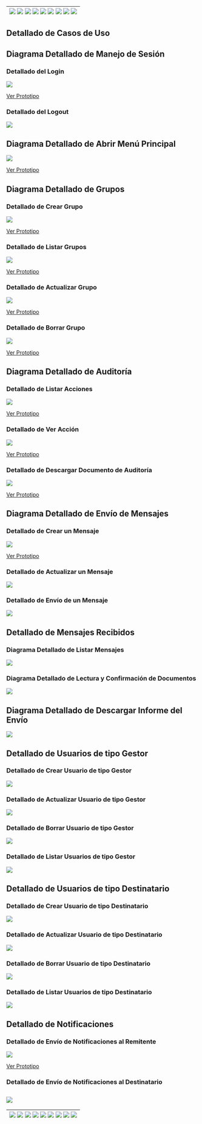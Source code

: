 <div align=right>

| [![](https://img.shields.io/badge/-Inicio-FFF?style=flat&logo=Emlakjet&logoColor=black)](/README.md) [![](https://img.shields.io/badge/-Modelo_de_Dominio-FFF?style=flat&logo=LiveChat&logoColor=black)](/docs/modeloDeDominio/) [![](https://img.shields.io/badge/-Actores-FFF?style=flat&logo=openstreetmap&logoColor=black)](/docs/casosDeUso/actores/README.md/) [![](https://img.shields.io/badge/-Casos_De_Uso-FFF?style=flat&logo=openstreetmap&logoColor=black)](/docs/casosDeUso/diagramaCasosDeUso/README.md/) [![](https://img.shields.io/badge/-Detallado_Casos_De_Uso-FFF?style=flat&logo=openstreetmap&logoColor=black)](/docs/casosDeUso/detalladoCasosDeUso/README.md) [![](https://img.shields.io/badge/-Diagrama_De_Contexto-FFF?style=flat&logo=openstreetmap&logoColor=black)](/docs/casosDeUso/diagramaDeContexto/README.md) [![](https://img.shields.io/badge/-Prototipos-FFF?style=flat&logo=openstreetmap&logoColor=black)](/docs/casosDeUso/prototipos/README.md) [![](https://img.shields.io/badge/-Sesiones_de_Requisitado-FFF?style=flat&logo=Proton&logoColor=black)](/docs/sesiones/) [![](https://img.shields.io/badge/-Recursos_Adicionales-FFF?style=flat&logo=Proton&logoColor=black)](/docs/recursos/) |
| ----------------------------------------------------------------------------------------------------------------------------------------------------------------------------------------------------------------------------------------------------------------------------------------------------------------------------------------------------------------------------------------------------------------------------------------------------------------------------------------------------------------------------------------------------------------------------------------------------------------------------------------------------------------------------------------------------------------------------------------------------------------------------------------------------------------------------------------------------------------------------------------------------------------------------------------------------------------------------------------------------------------------------------------------------------------------------------------------------------------------------------------------------------------------------------------------------------------------------------------: |

</div>

## Detallado de Casos de Uso

## Diagrama Detallado de Manejo de Sesión

<a name="DetalladoLogin"></a>

### Detallado del Login

![](./detalladoManejoSesion/detalladoLogin.svg)

[Ver Prototipo](../prototipos/README.md/#PrototipoLogin)

<a name="DetalladoLogout"></a>

### Detallado del Logout

![](./detalladoManejoSesion/detalladoLogout.svg)

<a name="DetalladoMenuPrincipal"></a>

## Diagrama Detallado de Abrir Menú Principal

![](./detalladoAbrirMenuPrincipal/detalladoAbrirMenuPrincipal.svg)

[Ver Prototipo](../prototipos/README.md/#PrototipoMenuPrincipal)

## Diagrama Detallado de Grupos

<a name="DetalladoCrearGrupo"></a>

### Detallado de Crear Grupo

![](./detalladoGrupos/detalladoCrearGrupos.svg)

[Ver Prototipo](../prototipos/README.md/#PrototipoCrearGrupo)

<a name="DetalladoListarGrupo"></a>

### Detallado de Listar Grupos

![](./detalladoGrupos/detalladoListarGrupos.svg)

[Ver Prototipo](../prototipos/README.md/#PrototipoListarGrupos)

<a name="DetalladoActualizarGrupo"></a>

### Detallado de Actualizar Grupo

![](./detalladoGrupos/detalladoActualizarGrupos.svg)

[Ver Prototipo](../prototipos/README.md/#PrototipoActualizarGrupo)

<a name="DetalladoBorrarGrupo"></a>

### Detallado de Borrar Grupo

![](./detalladoGrupos/detalladoBorrarGrupos.svg)

[Ver Prototipo](../prototipos/README.md/#PrototipoBorrarGrupo)

## Diagrama Detallado de Auditoría

<a name="DetalladoListarAcciones"></a>

### Detallado de Listar Acciones

![](./detalladoAuditoria/detalladoListarAcciones.svg)

[Ver Prototipo](../prototipos/README.md/#PrototipoListarAcciones)

<a name="DetalladoVerAccion"></a>

### Detallado de Ver Acción

![](./detalladoAuditoria/detalladoVerAccion.svg)

[Ver Prototipo](../prototipos/README.md/#PrototipoAcciones)

<a name="DetalladoDescargarAuditoria"></a>

### Detallado de Descargar Documento de Auditoría

![](./detalladoAuditoria/detalladoDescargarDocumento.svg)

[Ver Prototipo](../prototipos/README.md/#PrototipoDescargarAuditoria)

## Diagrama Detallado de Envío de Mensajes

<a name="DetalladoCrearMensaje"></a>

### Detallado de Crear un Mensaje

![](./detalladoEnvioMensajes/detalladoCreacionMensaje.svg)

[Ver Prototipo](../prototipos/README.md/#PrototipoCrearMensaje)

<a name="DetalladoActualizarMensaje"></a>

### Detallado de Actualizar un Mensaje

![](./detalladoEnvioMensajes/detalladoActualizarMensaje.svg)

<a name="DetalladoEnviarMensaje"></a>

### Detallado de Envío de un Mensaje

![](./detalladoEnvioMensajes/detalladoEnvioMensaje.svg)

## Detallado de Mensajes Recibidos

<a name="DetalladoListarMensajes"></a>

### Diagrama Detallado de Listar Mensajes

![](./detalladoVisualizacionConfirmacion/detalladoListarMensajes.svg)

<a name="DetalladoListarMensajes"></a>

### Diagrama Detallado de Lectura y Confirmación de Documentos

![](./detalladoVisualizacionConfirmacion/detalladoVisualizacionConfirmacion.svg)

<a name="DetalladoDescargarInforme"></a>

## Diagrama Detallado de Descargar Informe del Envío

![](./detalladoDescargarInformeEnvio/detalladoDescargarInforme.svg)

## Detallado de Usuarios de tipo Gestor

<a name="DetalladoCrearUsuarioGestor"></a>

### Detallado de Crear Usuario de tipo Gestor

![](./detalladoUsuarios/detalladoCrearUsuarioGestor.svg)

<a name="DetalladoActualizarUsuarioGestor"></a>

### Detallado de Actualizar Usuario de tipo Gestor

![](./detalladoUsuarios/detalladoActualizarUsuarioGestor.svg)

<a name="DetalladoBorrarUsuarioGestor"></a>

### Detallado de Borrar Usuario de tipo Gestor

![](./detalladoUsuarios/detalladoBorrarUsuarioGestor.svg)

<a name="DetalladoListarUsuarioGestor"></a>

### Detallado de Listar Usuarios de tipo Gestor

![](./detalladoUsuarios/detalladoListarUsuarioGestor.svg)

## Detallado de Usuarios de tipo Destinatario

<a name="DetalladoCrearUsuarioDestinatario"></a>

### Detallado de Crear Usuario de tipo Destinatario

![](./detalladoUsuarios/detalladoCrearUsuarioDestinatario.svg)

<a name="DetalladoActualizarUsuarioDestinatario"></a>

### Detallado de Actualizar Usuario de tipo Destinatario

![](./detalladoUsuarios/detalladoActualizarUsuarioDestinatario.svg)

<a name="DetalladoBorrarUsuarioDestinatario"></a>

### Detallado de Borrar Usuario de tipo Destinatario

![](./detalladoUsuarios/detalladoBorrarUsuarioDestinatario.svg)

<a name="DetalladoListarUsuarioDestinatario"></a>

### Detallado de Listar Usuarios de tipo Destinatario

![](./detalladoUsuarios/detalladoListarUsuarioDestinatario.svg)

<a name="DetalladoNotificaciones"></a>

## Detallado de Notificaciones

### Detallado de Envío de Notificaciones al Remitente

![](./detalladoNotificaciones/detalladoEnvioNotificacionesRemitente.svg)

[Ver Prototipo](../prototipos/README.md/#PrototipoListarNotificaciones)

### Detallado de Envío de Notificaciones al Destinatario

## ![](./detalladoNotificaciones/detalladoEnvioNotificacionesDestinatario.svg)

| [![](https://img.shields.io/badge/-Inicio-FFF?style=flat&logo=Emlakjet&logoColor=black)](/README.md) [![](https://img.shields.io/badge/-Modelo_de_Dominio-FFF?style=flat&logo=LiveChat&logoColor=black)](/docs/modeloDeDominio/) [![](https://img.shields.io/badge/-Actores-FFF?style=flat&logo=openstreetmap&logoColor=black)](/docs/casosDeUso/actores/README.md/) [![](https://img.shields.io/badge/-Casos_De_Uso-FFF?style=flat&logo=openstreetmap&logoColor=black)](/docs/casosDeUso/diagramaCasosDeUso/README.md/) [![](https://img.shields.io/badge/-Detallado_Casos_De_Uso-FFF?style=flat&logo=openstreetmap&logoColor=black)](/docs/casosDeUso/detalladoCasosDeUso/README.md) [![](https://img.shields.io/badge/-Diagrama_De_Contexto-FFF?style=flat&logo=openstreetmap&logoColor=black)](/docs/casosDeUso/diagramaDeContexto/README.md) [![](https://img.shields.io/badge/-Prototipos-FFF?style=flat&logo=openstreetmap&logoColor=black)](/docs/casosDeUso/prototipos/README.md) [![](https://img.shields.io/badge/-Sesiones_de_Requisitado-FFF?style=flat&logo=Proton&logoColor=black)](/docs/sesiones/) [![](https://img.shields.io/badge/-Recursos_Adicionales-FFF?style=flat&logo=Proton&logoColor=black)](/docs/recursos/) |
| ----------------------------------------------------------------------------------------------------------------------------------------------------------------------------------------------------------------------------------------------------------------------------------------------------------------------------------------------------------------------------------------------------------------------------------------------------------------------------------------------------------------------------------------------------------------------------------------------------------------------------------------------------------------------------------------------------------------------------------------------------------------------------------------------------------------------------------------------------------------------------------------------------------------------------------------------------------------------------------------------------------------------------------------------------------------------------------------------------------------------------------------------------------------------------------------------------------------------------------------: |
